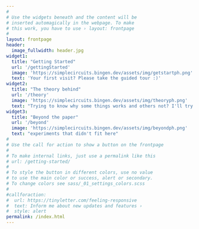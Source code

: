 ```yaml
---
#
# Use the widgets beneath and the content will be
# inserted automagically in the webpage. To make
# this work, you have to use › layout: frontpage
#
layout: frontpage
header:
  image_fullwidth: header.jpg
widget1:
  title: "Getting Started"
  url: '/gettingStarted'
  image: 'https://simplecircuits.bingen.dev/assets/img/getstartph.png'
  text: 'Your first visit? Please take the guided tour :)'
widget2:
  title: "The theory behind"
  url: '/theory'
  image: 'https://simplecircuits.bingen.dev/assets/img/theoryph.png'
  text: "Trying to know why some things works and others not? I'll try to explain, but don't take me too seriously"
widget3:
  title: "Beyond the paper"
  url: '/beyond'
  image: 'https://simplecircuits.bingen.dev/assets/img/beyondph.png'
  text: "experiments that didn't fit here"
#
# Use the call for action to show a button on the frontpage
#
# To make internal links, just use a permalink like this
# url: /getting-started/
#
# To style the button in different colors, use no value
# to use the main color or success, alert or secondary.
# To change colors see sass/_01_settings_colors.scss
#
#callforaction:
#  url: https://tinyletter.com/feeling-responsive
#  text: Inform me about new updates and features ›
#  style: alert
permalink: /index.html
---
```

